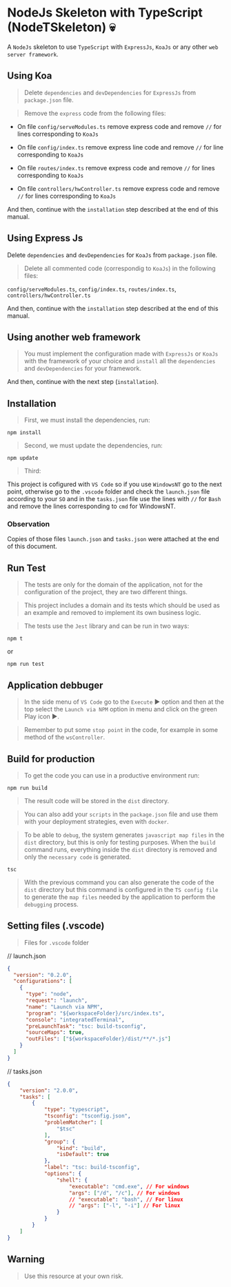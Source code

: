 # NodeJs Skeleton with TypeScript (NodeTSkeleton) 💀

A `NodeJs` skeleton to use `TypeScript` with `ExpressJs`, `KoaJs` or any other `web server framework`.

## Using Koa

> Delete `dependencies` and `devDependencies` for `ExpressJs` from `package.json` file.

> Remove the `express` code from the following files:

- On file `config/serveModules.ts` remove express code and remove `//` for lines corresponding to `KoaJs`

- On file `config/index.ts` remove express line code and remove `//` for line corresponding to `KoaJs`

- On file `routes/index.ts` remove express code and remove `//` for lines corresponding to `KoaJs`

- On file `controllers/hwController.ts` remove express code and remove `//` for lines corresponding to `KoaJs`

And then, continue with the `installation` step described at the end of this manual.

## Using Express Js

Delete `dependencies` and `devDependencies` for `KoaJs` from `package.json` file.

> Delete all commented code (correspondig to `KoaJs`) in the following files:

`config/serveModules.ts`, `config/index.ts`, `routes/index.ts`, `controllers/hwController.ts` 

And then, continue with the `installation` step described at the end of this manual.

## Using another web framework

> You must implement the configuration made with `ExpressJs` or `KoaJs` with the framework of your choice and `install` all the `dependencies` and `devDependencies` for your framework.

And then, continue with the next step (`installation`).

## Installation

> First, we must install the dependencies, run: 

```console
npm install
```

> Second, we must update the dependencies, run: 

```console
npm update
```

> Third:

This project is cofigured with `VS Code` so if you use `WindowsNT` go to the next point, otherwise go to the `.vscode` folder and check the `launch.json` file according to your `SO` and in the `tasks.json` file use the lines with `//` for `Bash` and remove the lines corresponding to `cmd` for WindowsNT.

### Observation

Copies of those files `launch.json` and `tasks.json` were attached at the end of this document.

## Run Test

> The tests are only for the domain of the application, not for the configuration of the project, they are two different things. 

> This project includes a domain and its tests which should be used as an example and removed to implement its own business logic.

> The tests use the `Jest` library and can be run in two ways:

```console
npm t
```

or 

```console
npm run test
```

## Application debbuger

> In the side menu of `VS Code` go to the `Execute` ▶ option and then at the top select the `Launch via NPM` option in menu and click on the green Play icon ▶️.

> Remember to put some `stop point` in the code, for example in some method of the `wsController`.

## Build for production

> To get the code you can use in a productive environment run:

```console
npm run build
```

> The result code will be stored in the `dist` directory.

> You can also add your `scripts` in the `package.json` file and use them with your deployment strategies, even with `docker`.

> To be able to `debug`, the system generates `javascript map files` in the `dist` directory, but this is only for testing purposes. When the `build` command runs, everything inside the `dist` directory is removed and only the `necessary code` is generated.

```console
tsc
```
> With the previous command you can also generate the code of the `dist` directory but this command is configured in the `TS config file` to generate the `map files` needed by the application to perform the `debugging` process.

## Setting files (.vscode)

> Files for `.vscode` folder

// launch.json
```json
{
  "version": "0.2.0",
  "configurations": [
    {
      "type": "node",
      "request": "launch",
      "name": "Launch via NPM",
      "program": "${workspaceFolder}/src/index.ts",
      "console": "integratedTerminal",
      "preLaunchTask": "tsc: build-tsconfig",
      "sourceMaps": true,
      "outFiles": ["${workspaceFolder}/dist/**/*.js"]
    }
  ]
}
```

// tasks.json
```json
{
	"version": "2.0.0",
	"tasks": [		
		{
			"type": "typescript",
			"tsconfig": "tsconfig.json",
			"problemMatcher": [
				"$tsc"
			],
			"group": {
				"kind": "build",
				"isDefault": true
			},
			"label": "tsc: build-tsconfig",
			"options": {
				"shell": {
					"executable": "cmd.exe", // For windows
					"args": ["/d", "/c"], // For windows
					// "executable": "bash", // For linux
					// "args": ["-l", "-i"] // For linux
				}
			}
		}
	]
}
```

## Warning 
> Use this resource at your own risk.
